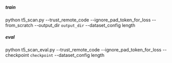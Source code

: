 ##### train
python t5_scan.py --trust_remote_code --ignore_pad_token_for_loss --from_scratch --output_dir `output_dir` --dataset_config length

##### eval
python t5_scan_eval.py --trust_remote_code --ignore_pad_token_for_loss --checkpoint `checkpoint` --dataset_config length
